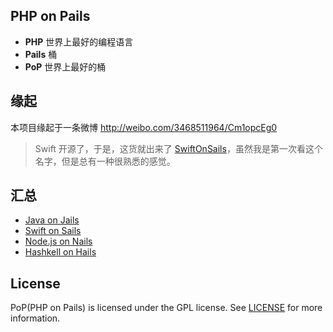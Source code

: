 ## PHP on Pails

- **PHP** 世界上最好的编程语言
- **Pails** 桶
- **PoP** 世界上最好的桶

## 缘起

本项目缘起于一条微博 http://weibo.com/3468511964/Cm1opcEg0

> Swift 开源了，于是，这货就出来了 [SwiftOnSails](https://github.com/SwiftOnSails)，虽然我是第一次看这个名字，但是总有一种很熟悉的感觉。

## 汇总

- [Java on Jails](https://github.com/richdyang/jails)
- [Swift on Sails](https://github.com/SwiftOnSails)
- [Node.js on Nails](https://github.com/ratdaddy/nails)
- [Hashkell on Hails](https://github.com/scslab/hails)

## License

PoP(PHP on Pails) is licensed under the GPL license. See [LICENSE](LICENSE) for more information.
